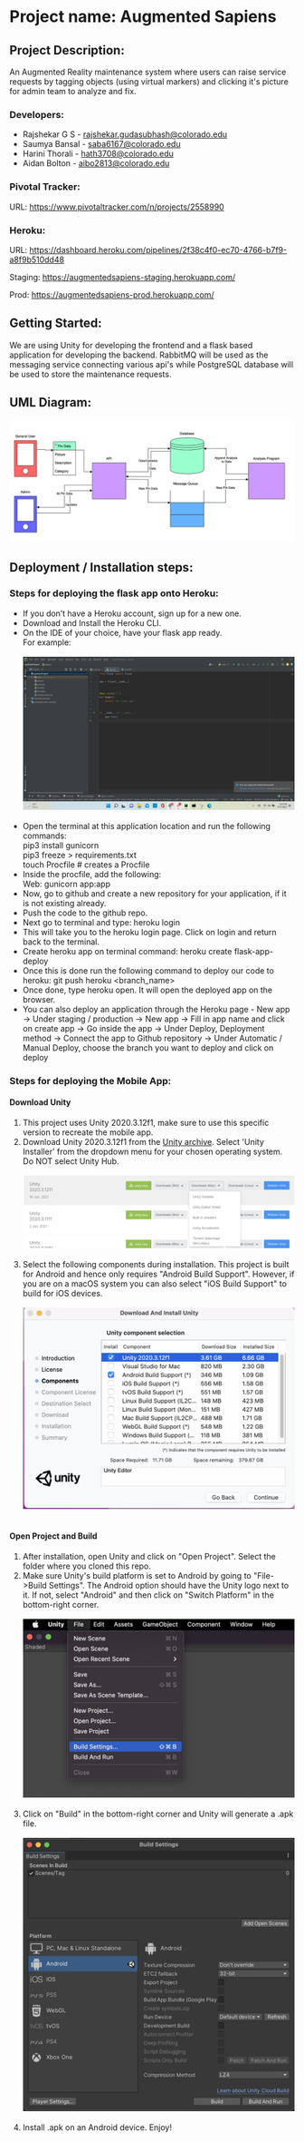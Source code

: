 # Project name: Augmented Sapiens 
## Project Description: 
An Augmented Reality maintenance system where users can raise service requests by tagging objects (using virtual markers) and clicking it's picture for admin team to analyze and fix.

### Developers: 
- Rajshekar G S - rajshekar.gudasubhash@colorado.edu
- Saumya Bansal - saba6167@colorado.edu
- Harini Thorali - hath3708@colorado.edu
- Aidan Bolton - aibo2813@colorado.edu

### Pivotal Tracker: 
URL: https://www.pivotaltracker.com/n/projects/2558990 

### Heroku: 
URL: https://dashboard.heroku.com/pipelines/2f38c4f0-ec70-4766-b7f9-a8f9b510dd48

Staging: https://augmentedsapiens-staging.herokuapp.com/ 

Prod: https://augmentedsapiens-prod.herokuapp.com/

## Getting Started:
We are using Unity for developing the frontend and a flask based application for developing the backend. RabbitMQ will be used as the messaging service connecting various api's while PostgreSQL database will be used to store the maintenance requests.

## UML Diagram:
![image](Images/Architecture_Diagram.jpeg)

## Deployment / Installation steps:

### Steps for deploying the flask app onto Heroku:
- If you don’t have a Heroku account, sign up for a new one.
- Download and Install the Heroku CLI.
- On the IDE of your choice, have your flask app ready. <br>
For example: <br><br>
![image](Images/IDE.jpeg) <br><br>
- Open the terminal at this application location and run the following commands: <br>
  pip3 install gunicorn <br>
  pip3 freeze > requirements.txt <br>
  touch Procfile # creates a Procfile <br>
- Inside the procfile, add the following: <br>
  Web: gunicorn app:app
- Now, go to github and create a new repository for your application, if it is not existing already.
- Push the code to the github repo.
- Next go to terminal and type: heroku login
- This will take you to the heroku login page. Click on login and return back to the terminal.
- Create heroku app on terminal command: heroku create flask-app-deploy
- Once this is done run the following command to deploy our code to heroku: git push heroku <branch_name>
- Once done, type heroku open. It will open the deployed app on the browser.
- You can also deploy an application through the Heroku page - New app → Under staging / production → New app → Fill in app name and click on create app → Go inside the app → Under Deploy, Deployment method → Connect the app to Github repository → Under Automatic / Manual Deploy, choose the branch you want to deploy and click on deploy

### Steps for deploying the Mobile App:

#### Download Unity

1. This project uses Unity 2020.3.12f1, make sure to use this specific version to recreate the mobile app.
2. Download Unity 2020.3.12f1 from the [Unity archive](https://unity3d.com/get-unity/download/archive). Select 'Unity Installer' from the dropdown menu for your chosen operating system. Do NOT select Unity Hub. <br><br>
 ![image](Images/Download_Unity.png) <br><br>
3. Select the following components during installation. This project is built for Android and hence only requires "Android Build Support". However, if you are on a macOS system you can also select "iOS Build Support" to build for iOS devices. <br><br>
![image](Images/component_selection.png) <br><br>

#### Open Project and Build

1. After installation, open Unity and click on "Open Project". Select the folder where you cloned this repo.
2. Make sure Unity's build platform is set to Android by going to "File->Build Settings". The Android option should have the Unity logo next to it. If not, select "Android" and then click on "Switch Platform" in the bottom-right corner. <br><br>
   ![image](Images/build_settings.png) <br><br>
3. Click on "Build" in the bottom-right corner and Unity will generate a .apk file. <br><br>
   ![image](Images/build.png) <br><br>
4. Install .apk on an Android device. Enjoy!




			
